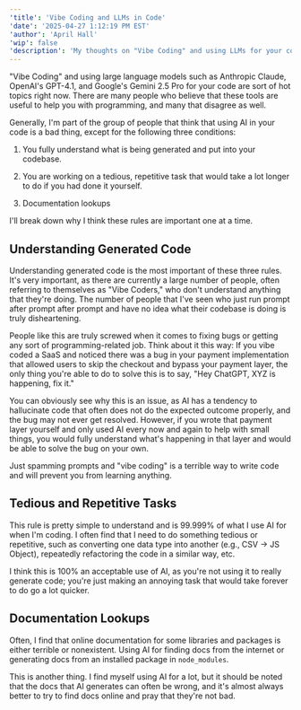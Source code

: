 ```yaml
---
'title': 'Vibe Coding and LLMs in Code'
'date': '2025-04-27 1:12:19 PM EST'
'author': 'April Hall'
'wip': false
'description': 'My thoughts on "Vibe Coding" and using LLMs for your code in 2025'
---
```


"Vibe Coding" and using large language models such as Anthropic Claude, OpenAI's GPT-4.1, and Google's Gemini 2.5 Pro for your code are sort of hot topics right now. There are many people who believe that these tools are useful to help you with programming, and many that disagree as well.

Generally, I'm part of the group of people that think that using AI in your code is a bad thing, except for the following three conditions:

1. You fully understand what is being generated and put into your codebase.

2. You are working on a tedious, repetitive task that would take a lot longer to do if you had done it yourself.

3. Documentation lookups

I'll break down why I think these rules are important one at a time.

## Understanding Generated Code

Understanding generated code is the most important of these three rules. It's very important, as there are currently a large number of people, often referring to themselves as "Vibe Coders," who don't understand anything that they're doing. The number of people that I've seen who just run prompt after prompt after prompt and have no idea what their codebase is doing is truly disheartening.

People like this are truly screwed when it comes to fixing bugs or getting any sort of programming-related job. Think about it this way: If you vibe coded a SaaS and noticed there was a bug in your payment implementation that allowed users to skip the checkout and bypass your payment layer, the only thing you're able to do to solve this is to say, "Hey ChatGPT, XYZ is happening, fix it."

You can obviously see why this is an issue, as AI has a tendency to hallucinate code that often does not do the expected outcome properly, and the bug may not ever get resolved. However, if you wrote that payment layer yourself and only used AI every now and again to help with small things, you would fully understand what's happening in that layer and would be able to solve the bug on your own.

Just spamming prompts and "vibe coding" is a terrible way to write code and will prevent you from learning anything.

## Tedious and Repetitive Tasks

This rule is pretty simple to understand and is 99.999% of what I use AI for when I'm coding. I often find that I need to do something tedious or repetitive, such as converting one data type into another (e.g., CSV -> JS Object), repeatedly refactoring the code in a similar way, etc.

I think this is 100% an acceptable use of AI, as you're not using it to really generate code; you're just making an annoying task that would take forever to do go a lot quicker.

## Documentation Lookups

Often, I find that online documentation for some libraries and packages is either terrible or nonexistent. Using AI for finding docs from the internet or generating docs from an installed package in `node_modules`.

This is another thing. I find myself using AI for a lot, but it should be noted that the docs that AI generates can often be wrong, and it's almost always better to try to find docs online and pray that they're not bad.
